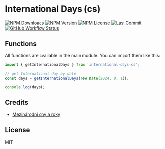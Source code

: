 # International Days (cs)

[![NPM Downloads](https://img.shields.io/npm/dm/international-days-cs?style=for-the-badge)](https://www.npmjs.com/package/international-days-cs)
[![NPM Version](https://img.shields.io/npm/v/international-days-cs?style=for-the-badge)](https://www.npmjs.com/package/international-days-cs)
[![NPM License](https://img.shields.io/npm/l/international-days-cs?style=for-the-badge)](https://github.com/OzzyCzech/international-days-cs/blob/main/LICENSE)
[![Last Commit](https://img.shields.io/github/last-commit/OzzyCzech/international-days-cs?style=for-the-badge)](https://github.com/OzzyCzech/international-days-cs/commits/main)
[![GitHub Workflow Status](https://img.shields.io/github/actions/workflow/status/OzzyCzech/international-days-cs/main.yml?style=for-the-badge)](https://github.com/OzzyCzech/international-days-cs/actions)

## Functions

All functions are available in the main module. You can import them like this:

```javascript
import { getInternationalDays } from 'international-days-cs';

// get International day by date
const days = getInternationalDays(new Date(2024, 0, 1));

console.log(days);
```

## Credits

- [Mezinárodní dny a roky](https://cs.wikipedia.org/wiki/Mezinárodní_dny_a_roky)

## License

MIT